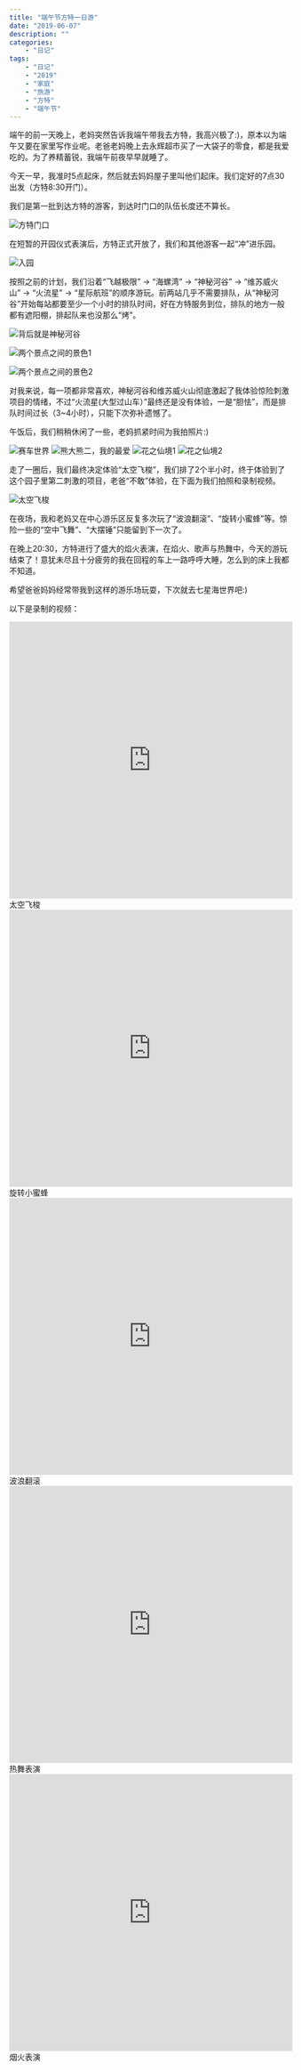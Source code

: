 ```yaml
---
title: "端午节方特一日游"
date: "2019-06-07"
description: ""
categories:
    - "日记"
tags:
    - "日记"
    - "2019"
    - "家庭"
    - "旅游"
    - "方特"
    - "端午节"
---
```


端午的前一天晚上，老妈突然告诉我端午带我去方特，我高兴极了:)，原本以为端午又要在家里写作业呢。老爸老妈晚上去永辉超市买了一大袋子的零食，都是我爱吃的。为了养精蓄锐，我端午前夜早早就睡了。

今天一早，我准时5点起床，然后就去妈妈屋子里叫他们起床。我们定好的7点30出发（方特8:30开门）。

我们是第一批到达方特的游客，到达时门口的队伍长度还不算长。

![方特门口](http://image.tonybai.com/img/201906/diary_20190607_1.jpg)

在短暂的开园仪式表演后，方特正式开放了，我们和其他游客一起“冲”进乐园。

![入园](http://image.tonybai.com/img/201906/diary_20190607_2.jpg)

按照之前的计划，我们沿着“飞越极限” -> “海螺湾” -> “神秘河谷” -> “维苏威火山” -> “火流星” -> “星际航班”的顺序游玩。前两站几乎不需要排队，从“神秘河谷”开始每站都要至少一个小时的排队时间，好在方特服务到位，排队的地方一般都有遮阳棚，排起队来也没那么“烤”。


![背后就是神秘河谷](http://image.tonybai.com/img/201906/diary_20190607_3.jpg)

![两个景点之间的景色1](http://image.tonybai.com/img/201906/diary_20190607_4.jpg)

![两个景点之间的景色2](http://image.tonybai.com/img/201906/diary_20190607_6.jpg)

对我来说，每一项都非常喜欢，神秘河谷和维苏威火山彻底激起了我体验惊险刺激项目的情绪，不过“火流星(大型过山车）”最终还是没有体验，一是“胆怯”，而是排队时间过长（3~4小时），只能下次弥补遗憾了。

午饭后，我们稍稍休闲了一些，老妈抓紧时间为我拍照片:)

![赛车世界](http://image.tonybai.com/img/201906/diary_20190607_7.jpg)
![熊大熊二，我的最爱](http://image.tonybai.com/img/201906/diary_20190607_8.jpg)
![花之仙境1](http://image.tonybai.com/img/201906/diary_20190607_9.jpg)
![花之仙境2](http://image.tonybai.com/img/201906/diary_20190607_10.jpg)

走了一圈后，我们最终决定体验“太空飞梭”，我们排了2个半小时，终于体验到了这个园子里第二刺激的项目，老爸“不敢”体验，在下面为我们拍照和录制视频。

![太空飞梭](http://image.tonybai.com/img/201906/diary_20190607_5.jpg)

在夜场，我和老妈又在中心游乐区反复多次玩了“波浪翻滚”、“旋转小蜜蜂”等。惊险一些的“空中飞舞”、“大摆锤”只能留到下一次了。

在晚上20:30，方特进行了盛大的焰火表演，在焰火、歌声与热舞中，今天的游玩结束了！意犹未尽且十分疲劳的我在回程的车上一路呼呼大睡，怎么到的床上我都不知道。

希望爸爸妈妈经常带我到这样的游乐场玩耍，下次就去七星海世界吧:)


以下是录制的视频：

<iframe height=498 width=510 src='http://player.youku.com/embed/XNDIxOTM2MzMzNg==' frameborder=0 'allowfullscreen'></iframe>
太空飞梭


<iframe height=498 width=510 src='http://player.youku.com/embed/XNDIxOTY3ODA5Mg==' frameborder=0 'allowfullscreen'></iframe>
旋转小蜜蜂


<iframe height=498 width=510 src='http://player.youku.com/embed/XNDIxOTM2Nzk4MA==' frameborder=0 'allowfullscreen'></iframe>
波浪翻滚


<iframe height=498 width=510 src='http://player.youku.com/embed/XNDIxOTY3ODI4OA==' frameborder=0 'allowfullscreen'></iframe>
热舞表演


<iframe height=498 width=510 src='http://player.youku.com/embed/XNDIxOTY3ODI1Ng==' frameborder=0 'allowfullscreen'></iframe>
烟火表演








